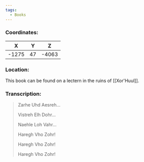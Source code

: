 ```yaml
---
tags:
  - Books
---
```


### Coordinates:
| **X** | **Y**| **Z** |
|:-----:|:----:|:-----:|
|-1275  |47   |-4063  |

### Location:
This book can be found on a lectern in the ruins of [[Xor'Huul]].

### Transcription:
> Zarhe Uhd Aesreh...
>
> Vistreh Elh Dohr...
>
> Naehle Loh Vahr...
>
> Haregh Vho Zohr!
>
> Haregh Vho Zohr!
>
> Haregh Vho Zohr!

